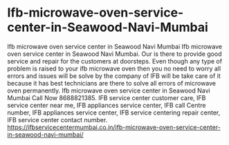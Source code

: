 # Ifb-microwave-oven-service-center-in-Seawood-Navi-Mumbai
Ifb microwave oven service center in Seawood Navi Mumbai Ifb microwave oven service center in Seawood Navi Mumbai. Our is there to provide good service and repair for the customers at doorsteps. Even though any type of problem is raised to your ifb microwave oven then you no need to worry all errors and issues will be solve by the company of IFB will be take care of it because it has best technicians are there to solve all errors of microwave oven permanently. Ifb microwave oven service center in Seawood Navi Mumbai Call Now 8688821385. IFB service center customer care, IFB service center near me, IFB appliances service center, IFB call Centre number, IFB appliances service center, IFB service centering repair center, IFB service center contact number. https://ifbservicecentermumbai.co.in/ifb-microwave-oven-service-center-in-seawood-navi-mumbai/

